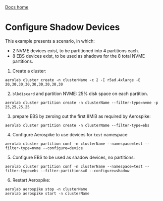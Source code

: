 [Docs home](../../README.md)


# Configure Shadow Devices


This example presents a scenario, in which:
- 2 NVME devices exist, to be partitioned into 4 partitions each.
- 8 EBS devices exist, to be used as shadows for the 8 total NVME partitions.

1. Create a cluster:

```
aerolab cluster create -n clusterName -c 2 -I r5ad.4xlarge -E 20,30,30,30,30,30,30,30,30
```

2. `blkdiscard` and partition NVME: 25% disk space on each partition.

```
aerolab cluster partition create -n clusterName --filter-type=nvme -p 25,25,25,25
```

3. prepare EBS by zeroing out the first 8MiB as required by Aerospike:

```
aerolab cluster partition create -n clusterName --filter-type=ebs
```

4. Configure Aerospike to use devices for `test` namespace

```
aerolab cluster partition conf -n clusterName --namespace=test --filter-type=nvme --configure=device
```

5. Configure EBS to be used as shadow devices, no partitions:

```
aerolab cluster partition conf -n clusterName --namespace=test --filter-type=ebs --filter-partitions=0 --configure=shadow
```

6. Restart Aerospike:

```
aerolab aerospike stop -n clusterName
aerolab aerospike start -n clusterName
```
